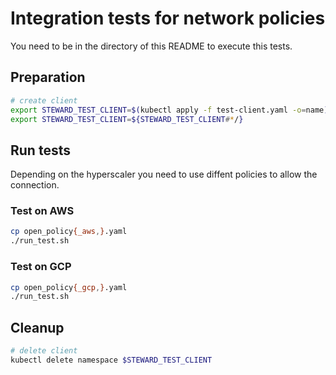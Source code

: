 # Integration tests for network policies

You need to be in the directory of this README to execute this tests.

## Preparation

```bash
# create client
export STEWARD_TEST_CLIENT=$(kubectl apply -f test-client.yaml -o=name)
export STEWARD_TEST_CLIENT=${STEWARD_TEST_CLIENT#*/}
```

## Run tests

Depending on the hyperscaler you need to use diffent policies to allow the connection.

### Test on AWS

```bash
cp open_policy{_aws,}.yaml
./run_test.sh
```

### Test on GCP

```bash
cp open_policy{_gcp,}.yaml
./run_test.sh
```


## Cleanup

```bash
# delete client
kubectl delete namespace $STEWARD_TEST_CLIENT
```
